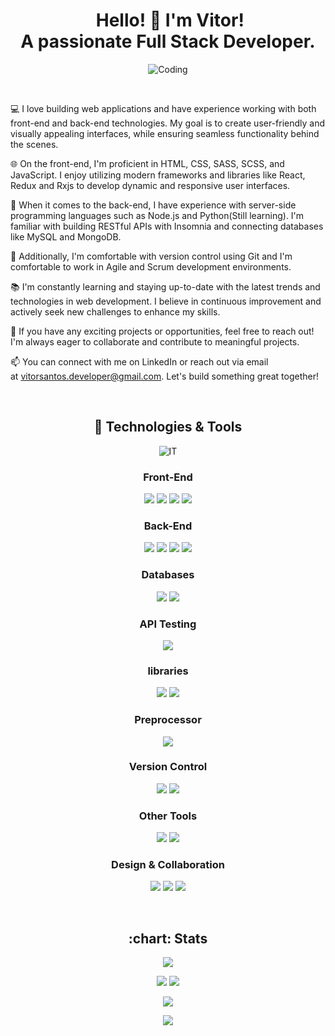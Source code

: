 <h1 align="center"> Hello! 👋 I'm Vitor! <br> A passionate Full Stack Developer.</h1>

<p align="center">
  <img align="center" alt="Coding" src="https://camo.githubusercontent.com/cae12fddd9d6982901d82580bdf321d81fb299141098ca1c2d4891870827bf17/68747470733a2f2f6d69726f2e6d656469756d2e636f6d2f6d61782f313336302f302a37513379765349765f7430696f4a2d5a2e676966">
</p>

<br>

💻 I love building web applications and have experience working with both front-end and back-end technologies. My goal is to create user-friendly and visually appealing interfaces, while ensuring seamless functionality behind the scenes.

🌐 On the front-end, I'm proficient in HTML, CSS, SASS, SCSS, and JavaScript. I enjoy utilizing modern frameworks and libraries like React, Redux and Rxjs to develop dynamic and responsive user interfaces.

🔧 When it comes to the back-end, I have experience with server-side programming languages such as Node.js and Python(Still learning). I'm familiar with building RESTful APIs with Insomnia and connecting databases like MySQL and MongoDB.

🚀 Additionally, I'm comfortable with version control using Git and I'm comfortable to work in Agile and Scrum development environments.

📚 I'm constantly learning and staying up-to-date with the latest trends and technologies in web development. I believe in continuous improvement and actively seek new challenges to enhance my skills.

🌟 If you have any exciting projects or opportunities, feel free to reach out! I'm always eager to collaborate and contribute to meaningful projects.

📫 You can connect with me on LinkedIn or reach out via email at vitorsantos.developer@gmail.com. Let's build something great together!

<br>

<h2 align="center">🔨 Technologies & Tools </h2>

<p align="center">
  <img align="center" alt="IT" src="https://miro.medium.com/v2/resize:fit:720/format:webp/0*5o__O4GPdEkYH0qt.jpeg">
</p>

<h3 align="center">Front-End</h3>

<p align="center"> 
  <img src="https://img.shields.io/badge/-HTML5-E34F26?style=flat&logo=html5&logoColor=white">
  <img src="https://img.shields.io/badge/-CSS3-1572B6?style=flat&logo=css3&logoColor=white">
  <img src="https://img.shields.io/badge/-JavaScript-F7DF1E?style=flat&logo=javascript&logoColor=black">
  <img src="https://img.shields.io/badge/-React-61DAFB?style=flat&logo=react&logoColor=black">
</p>

 <h3 align="center">Back-End</h3>
 
 <p align="center"> 
  <img src="https://img.shields.io/badge/-PHP-777BB4?style=flat&logo=php&logoColor=white">
  <img src="https://img.shields.io/badge/-Node.js-339933?style=flat&logo=node.js&logoColor=white">
  <img src="https://img.shields.io/badge/-Python-3776AB?style=flat&logo=python&logoColor=white">
  <img src="https://img.shields.io/badge/-Express.js-000000?style=flat&logo=express&logoColor=white">
</p>

 <h3 align="center">Databases</h3>
 
 <p align="center"> 
  <img src="https://img.shields.io/badge/-MySQL-4479A1?style=flat&logo=mysql&logoColor=white">
  <img src="https://img.shields.io/badge/-MongoDB-47A248?style=flat&logo=mongodb&logoColor=white">
 </p>

 <h3 align="center">API Testing</h3>
  
 <p align="center"> 
   <img src="https://img.shields.io/badge/-Insomnia-5849BE?style=flat&logo=insomnia&logoColor=white">
 </p>

 <h3 align="center">libraries</h3>
 
 <p align="center"> 
   <img src="https://camo.githubusercontent.com/5ffd853b0824728d0a8ce1f5dd3634891bb73fe5c560b423eb45c0e34be4581c/68747470733a2f2f696d672e736869656c64732e696f2f62616467652f2d52656475782d3736344142433f7374796c653d666c61742d737175617265266c6f676f3d7265647578266c6f676f436f6c6f723d7768697465">
  <img src="https://camo.githubusercontent.com/dc37ea9cc0a378680d407a6ce6930bdd2c6b982a7284317798630bae82c48b3c/68747470733a2f2f696d672e736869656c64732e696f2f62616467652f2d52784a732d4237313738433f7374796c653d666c61742d737175617265266c6f676f3d726561637469766578266c6f676f436f6c6f723d7768697465">
 </p>

 <h3 align="center">Preprocessor</h3>
  
 <p align="center"> 
   <img src="https://camo.githubusercontent.com/fabe0b9fc0956fc4327fb91945629b49e89722774141d1be082a23f4770e2513/68747470733a2f2f696d672e736869656c64732e696f2f62616467652f2d536173732d4343363639393f7374796c653d666c61742d737175617265266c6f676f3d73617373266c6f676f436f6c6f723d7768697465">
 </p>

 <h3 align="center">Version Control</h3>
  
 <p align="center"> 
   <img src="https://img.shields.io/badge/-Git-F05032?style=flat&logo=git&logoColor=white">
  <img src="https://img.shields.io/badge/-GitHub-181717?style=flat&logo=github&logoColor=white">
 </p>

  <h3 align="center">Other Tools</h3>
  
  <p align="center"> 
   <img src="https://img.shields.io/badge/-Visual%20Studio%20Code-007ACC?style=flat&logo=visual-studio-code&logoColor=white">
  <img src="https://img.shields.io/badge/-Postman-FF6C37?style=flat&logo=postman&logoColor=white">
 </p>

  <h3 align="center">Design & Collaboration</h3>
  
  <p align="center"> 
  <img src="https://img.shields.io/badge/-Figma-F24E1E?style=flat&logo=figma&logoColor=white">
  <img src="https://img.shields.io/badge/-Trello-0079BF?style=flat&logo=trello&logoColor=white">
  <img src="https://img.shields.io/badge/-Slack-4A154B?style=flat&logo=slack&logoColor=white">
</p>

<br>

<h2 align="center">:chart: Stats </h2>

<p align="center">
   <img src="http://github-profile-summary-cards.vercel.app/api/cards/profile-details?username=vitorsantos93&theme=codeSTACKr">
</p>

<p align="center">
  <img src="https://github-readme-stats.vercel.app/api?username=vitorsantos93&theme=codeSTACKr&show_icons=true" />
  <img src="http://github-profile-summary-cards.vercel.app/api/cards/productive-time?username=vitorsantos93&theme=codeSTACKr&utcOffset=8" />
</p>

<p align="center">
  <img align="center" src="https://streak-stats.demolab.com?user=vitorsantos93&theme=rising-sun&hide_border=true&card_width=508)](https://git.io/streak-stats" />
</p>

<p align="center">
  <img align="center" src="https://cdn2.hubspot.net/hub/4650993/avast-blog/Avast-5-Endpoint-Threats-Article-Design.png" />
</p>
